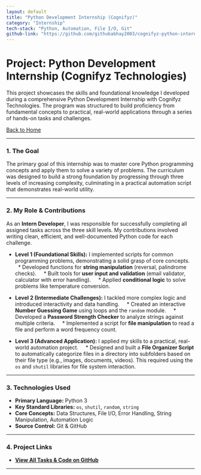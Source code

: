 ```yaml
---
layout: default
title: "Python Development Internship (Cognifyz)"
category: "Internship"
tech-stack: "Python, Automation, File I/O, Git"
github-link: "https://github.com/githubabhay2003/cognifyz-python-internship"
---
```


# Project: Python Development Internship (Cognifyz Technologies)

This project showcases the skills and foundational knowledge I developed during a comprehensive Python Development Internship with Cognifyz Technologies. The program was structured to build proficiency from fundamental concepts to practical, real-world applications through a series of hands-on tasks and challenges.

[Back to Home](../index.md)

---

### 1. The Goal

The primary goal of this internship was to master core Python programming concepts and apply them to solve a variety of problems. The curriculum was designed to build a strong foundation by progressing through three levels of increasing complexity, culminating in a practical automation script that demonstrates real-world utility.

---

### 2. My Role & Contributions

As an **Intern Developer**, I was responsible for successfully completing all assigned tasks across the three skill levels. My contributions involved writing clean, efficient, and well-documented Python code for each challenge.

* **Level 1 (Foundational Skills):** I implemented scripts for common programming problems, demonstrating a solid grasp of core concepts.
    * Developed functions for **string manipulation** (reversal, palindrome checks).
    * Built tools for **user input and validation** (email validator, calculator with error handling).
    * Applied **conditional logic** to solve problems like temperature conversion.

* **Level 2 (Intermediate Challenges):** I tackled more complex logic and introduced interactivity and data handling.
    * Created an interactive **Number Guessing Game** using loops and the `random` module.
    * Developed a **Password Strength Checker** to analyze strings against multiple criteria.
    * Implemented a script for **file manipulation** to read a file and perform a word frequency count.

* **Level 3 (Advanced Application):** I applied my skills to a practical, real-world automation project.
    * Designed and built a **File Organizer Script** to automatically categorize files in a directory into subfolders based on their file type (e.g., images, documents, videos). This required using the `os` and `shutil` libraries for file system interaction.

---

### 3. Technologies Used

* **Primary Language:** Python 3
* **Key Standard Libraries:** `os`, `shutil`, `random`, `string`
* **Core Concepts:** Data Structures, File I/O, Error Handling, String Manipulation, Automation Logic
* **Source Control:** Git & GitHub

---

### 4. Project Links

* **<a href="https://github.com/githubabhay2003/cognifyz-python-internship" target="_blank" rel="noopener noreferrer">View All Tasks & Code on GitHub</a>**

---